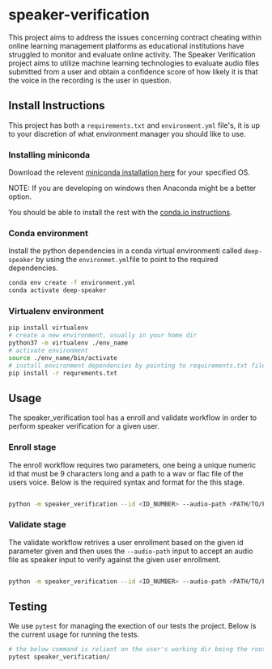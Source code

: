 # speaker-verification

This project aims to address the issues concerning contract cheating within online learning management platforms as educational institutions have struggled to monitor and evaluate online activity.
The Speaker Verification project aims to utilize machine learning technologies to evaluate audio files submitted from a user and obtain a confidence score of how likely it is that the voice in the recording is the user in question.

## Install Instructions

This project has both a `requirements.txt` and `environment.yml` file's, it is up to your discretion of what environment manager you should like to use.

### Installing miniconda

Download the relevent [miniconda installation here](https://docs.conda.io/en/latest/miniconda.html#linux-installers) for     your specified OS.

NOTE: If you are developing on windows then Anaconda might be a better option.

You should be able to install the rest with the [conda.io instructions](https://conda.io/projects/conda/en/latest/user-guide/install/linux.html).

### Conda environment

Install the python dependencies in a conda virtual environmenti called `deep-speaker` by using the `environmet.yml`file to point to the required dependencies.
 
```bash
conda env create -f environment.yml
conda activate deep-speaker
```

### Virtualenv environment
```bash
pip install virtualenv
# create a new environment, usually in your home dir
python37 -m virtualenv ./env_name
# activate environment
source ./env_name/bin/activate
# install environment dependencies by pointing to requirements.txt file
pip install -r requrements.txt
```

## Usage

The speaker_verification tool has a enroll and validate workflow in order to perform speaker verification for a given user.

### Enroll stage

The enroll workflow requires two parameters, one being a unique numeric id that must be 9 characters long and a path to a wav or flac file of the users voice. Below is the required syntax and format for the this stage.

```bash

python -m speaker_verification --id <ID_NUMBER> --audio-path <PATH/TO/FILE> enroll
```

### Validate stage

The validate workflow retrives a user enrollment based on the given id parameter given and then uses the `--audio-path` input to accept an audio file as speaker input to verify against the given user enrollment.

```bash

python -m speaker_verification --id <ID_NUMBER> --audio-path <PATH/TO/FILE> validate
```

## Testing

We use `pytest` for managing the exection of our tests the project. Below is the current usage for running the tests.

```bash
# the below command is relient on the user's working dir being the root of the project.
pytest speaker_verification/
```
